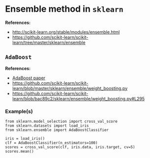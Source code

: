 # Ensemble method in `sklearn`

**References:**
- http://scikit-learn.org/stable/modules/ensemble.html 
- https://github.com/scikit-learn/scikit-learn/tree/master/sklearn/ensemble


## `AdaBoost`


**References:**
- [AdaBoost paper][adaboost]
- https://github.com/scikit-learn/scikit-learn/blob/master/sklearn/ensemble/weight_boosting.py
- https://github.com/scikit-learn/scikit-learn/blob/bac89c2/sklearn/ensemble/weight_boosting.py#L295




### Example(s)

~~~~
from sklearn.model_selection import cross_val_score
from sklearn.datasets import load_iris
from sklearn.ensemble import AdaBoostClassifier

iris = load_iris()
clf = AdaBoostClassifier(n_estimators=100)
scores = cross_val_score(clf, iris.data, iris.target, cv=5)
scores.mean()         
~~~~




[adaboost]: https://doi.org/10.1006/jcss.1997.1504
